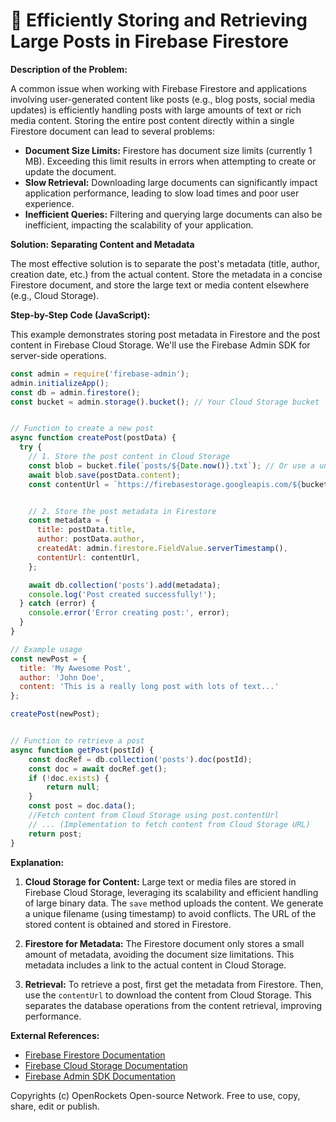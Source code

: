 # 🐞 Efficiently Storing and Retrieving Large Posts in Firebase Firestore


**Description of the Problem:**

A common issue when working with Firebase Firestore and applications involving user-generated content like posts (e.g., blog posts, social media updates) is efficiently handling posts with large amounts of text or rich media content.  Storing the entire post content directly within a single Firestore document can lead to several problems:

* **Document Size Limits:** Firestore has document size limits (currently 1 MB).  Exceeding this limit results in errors when attempting to create or update the document.
* **Slow Retrieval:**  Downloading large documents can significantly impact application performance, leading to slow load times and poor user experience.
* **Inefficient Queries:**  Filtering and querying large documents can also be inefficient, impacting the scalability of your application.

**Solution: Separating Content and Metadata**

The most effective solution is to separate the post's metadata (title, author, creation date, etc.) from the actual content.  Store the metadata in a concise Firestore document, and store the large text or media content elsewhere (e.g., Cloud Storage).

**Step-by-Step Code (JavaScript):**

This example demonstrates storing post metadata in Firestore and the post content in Firebase Cloud Storage.  We'll use the Firebase Admin SDK for server-side operations.

```javascript
const admin = require('firebase-admin');
admin.initializeApp();
const db = admin.firestore();
const bucket = admin.storage().bucket(); // Your Cloud Storage bucket


// Function to create a new post
async function createPost(postData) {
  try {
    // 1. Store the post content in Cloud Storage
    const blob = bucket.file(`posts/${Date.now()}.txt`); // Or use a unique ID
    await blob.save(postData.content);
    const contentUrl = `https://firebasestorage.googleapis.com/${bucket.name}/posts/${Date.now()}.txt`;


    // 2. Store the post metadata in Firestore
    const metadata = {
      title: postData.title,
      author: postData.author,
      createdAt: admin.firestore.FieldValue.serverTimestamp(),
      contentUrl: contentUrl,
    };

    await db.collection('posts').add(metadata);
    console.log('Post created successfully!');
  } catch (error) {
    console.error('Error creating post:', error);
  }
}

// Example usage
const newPost = {
  title: 'My Awesome Post',
  author: 'John Doe',
  content: 'This is a really long post with lots of text...'
};

createPost(newPost);


// Function to retrieve a post
async function getPost(postId) {
    const docRef = db.collection('posts').doc(postId);
    const doc = await docRef.get();
    if (!doc.exists) {
        return null;
    }
    const post = doc.data();
    //Fetch content from Cloud Storage using post.contentUrl
    // ... (Implementation to fetch content from Cloud Storage URL)
    return post;
}


```

**Explanation:**

1. **Cloud Storage for Content:**  Large text or media files are stored in Firebase Cloud Storage, leveraging its scalability and efficient handling of large binary data.  The `save` method uploads the content.  We generate a unique filename (using timestamp) to avoid conflicts.  The URL of the stored content is obtained and stored in Firestore.

2. **Firestore for Metadata:**  The Firestore document only stores a small amount of metadata, avoiding the document size limitations.  This metadata includes a link to the actual content in Cloud Storage.

3. **Retrieval:** To retrieve a post, first get the metadata from Firestore. Then, use the `contentUrl` to download the content from Cloud Storage.  This separates the database operations from the content retrieval, improving performance.


**External References:**

* [Firebase Firestore Documentation](https://firebase.google.com/docs/firestore)
* [Firebase Cloud Storage Documentation](https://firebase.google.com/docs/storage)
* [Firebase Admin SDK Documentation](https://firebase.google.com/docs/admin/setup)


Copyrights (c) OpenRockets Open-source Network. Free to use, copy, share, edit or publish.

